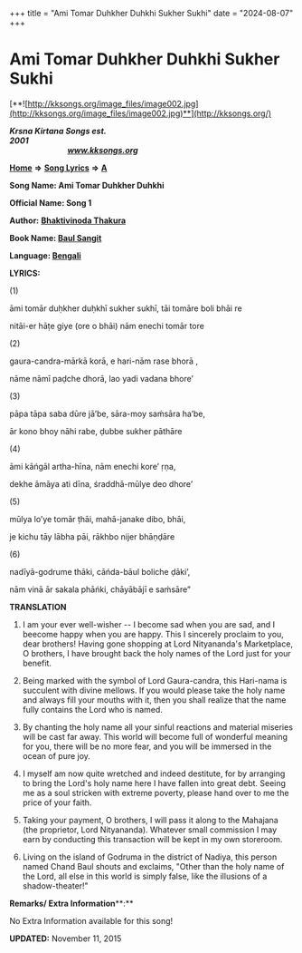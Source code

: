 +++
title = "Ami Tomar Duhkher Duhkhi Sukher Sukhi"
date = "2024-08-07"
+++

# Ami Tomar Duhkher Duhkhi Sukher Sukhi
[**![http://kksongs.org/image_files/image002.jpg](http://kksongs.org/image_files/image002.jpg)**](http://kksongs.org/)

**_Krsna Kirtana Songs est. 2001_**                                                                                                                                                 **_www.kksongs.org_**

**[Home](http://kksongs.org/)** **⇒** **[Song Lyrics](http://kksongs.org/lyrics.html)** **⇒** **[A](http://kksongs.org/songs/song_a.html)**

**Song Name: Ami Tomar Duhkher Duhkhi**

**Official Name: Song 1**

**Author:** [**Bhaktivinoda Thakura**](http://kksongs.org/authors/list/bhaktivinoda.html)

**Book Name: [Baul Sangit](http://kksongs.org/authors/literature/baulsangit.html)**

**Language: [Bengali](http://kksongs.org/language/list/bengali.html)**

**LYRICS:**

(1)

āmi tomār duḥkher duḥkhī sukher sukhī, tāi tomāre boli bhāi re

nitāi-er hāṭe giye (ore o bhāi) nām enechi tomār tore

(2)

gaura-candra-mārkā korā, e hari-nām rase bhorā ,

nāme nāmī paḍche dhorā, lao yadi vadana bhore’

(3)

pāpa tāpa saba dūre jā’be, sāra-moy saḿsāra ha’be,

ār kono bhoy nāhi rabe, ḍubbe sukher pāthāre

(4)

āmi kāńgāl artha-hīna, nām enechi kore’ ṛṇa,

dekhe āmāya ati dīna, śraddhā-mūlye deo dhore’

(5)

mūlya lo’ye tomār ṭhāi, mahā-janake dibo, bhāi,

je kichu tāy lābha pāi, rākhbo nijer bhāṇḍāre

(6)

nadīyā-godrume thāki, cāńda-bāul boliche ḍāki’,

nām vinā ār sakala phāńki, chāyābājī e saḿsāre”

**TRANSLATION**

1) I am your ever well-wisher -- I become sad when you are sad, and I beecome happy when you are happy. This I sincerely proclaim to you, dear brothers! Having gone shopping at Lord Nityananda's Marketplace, O brothers, I have brought back the holy names of the Lord just for your benefit.

2) Being marked with the symbol of Lord Gaura-candra, this Hari-nama is succulent with divine mellows. If you would please take the holy name and always fill your mouths with it, then you shall realize that the name fully contains the Lord who is named.

3) By chanting the holy name all your sinful reactions and material miseries will be cast far away. This world will become full of wonderful meaning for you, there will be no more fear, and you will be immersed in the ocean of pure joy.

4) I myself am now quite wretched and indeed destitute, for by arranging to bring the Lord's holy name here I have fallen into great debt. Seeing me as a soul stricken with extreme poverty, please hand over to me the price of your faith.

5) Taking your payment, O brothers, I will pass it along to the Mahajana (the proprietor, Lord Nityananda). Whatever small commission I may earn by conducting this transaction will be kept in my own storeroom.

6) Living on the island of Godruma in the district of Nadiya, this person named Chand Baul shouts and exclaims, "Other than the holy name of the Lord, all else in this world is simply false, like the illusions of a shadow-theater!"

**Remarks/ Extra Information****:**

No Extra Information available for this song!

**UPDATED:** November 11, 2015